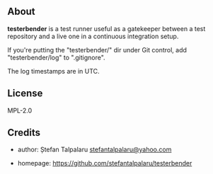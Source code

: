 ## About

__testerbender__ is a test runner useful as a gatekeeper between a test repository and a live one in a continuous integration setup.

If you're putting the "testerbender/" dir under Git control, add "testerbender/log" to ".gitignore".

The log timestamps are in UTC.

## License

MPL-2.0

## Credits

- author: Ștefan Talpalaru <stefantalpalaru@yahoo.com>

- homepage: https://github.com/stefantalpalaru/testerbender

